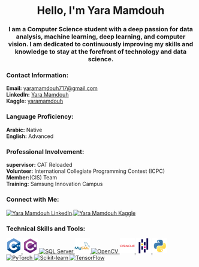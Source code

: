 <h1 align="center">Hello, I'm Yara Mamdouh</h1>
<h3 align="center">I am a Computer Science student with a deep passion for data analysis, machine learning, deep learning, and computer vision. I am dedicated to continuously improving my skills and knowledge to stay at the forefront of technology and data science.</h3>

<h3 align="left">Contact Information:</h3>
<p align="left">
  <b>Email:</b> <a href="mailto:yaramamdouh717@gmail.com">yaramamdouh717@gmail.com</a><br>
  <b>LinkedIn:</b> <a href="https://www.linkedin.com/in/yara-mamdouh" target="blank">Yara Mamdouh</a><br>
  <b>Kaggle:</b> <a href="https://www.kaggle.com/yaramamdouh" target="blank">yaramamdouh</a>
</p>

<h3 align="left">Language Proficiency:</h3>
<p align="left">
  <b>Arabic:</b> Native<br>
  <b>English:</b> Advanced<br>
</p>

<h3 align="left">Professional Involvement:</h3>
<p align="left">
  <b>supervisor:</b> CAT Reloaded<br>
  <b>Volunteer:</b> International Collegiate Programming Contest (ICPC)<br>
  <b>Member:</b>(CIS) Team<br>
  <b>Training:</b> Samsung Innovation Campus
</p>

<h3 align="left">Connect with Me:</h3>
<p align="left">
  <a href="https://www.linkedin.com/in/yara-mamdouh" target="blank">
    <img align="center" src="https://raw.githubusercontent.com/rahuldkjain/github-profile-readme-generator/master/src/images/icons/Social/linked-in-alt.svg" alt="Yara Mamdouh LinkedIn" height="30" width="40" />
  </a>
  <a href="https://www.kaggle.com/yaramamdouh" target="blank">
    <img align="center" src="https://raw.githubusercontent.com/rahuldkjain/github-profile-readme-generator/master/src/images/icons/Social/kaggle.svg" alt="Yara Mamdouh Kaggle" height="30" width="40" />
  </a>
</p>

<h3 align="left">Technical Skills and Tools:</h3>
<p align="left">
  <a href="https://www.w3schools.com/cpp/" target="_blank" rel="noreferrer">
    <img src="https://raw.githubusercontent.com/devicons/devicon/master/icons/cplusplus/cplusplus-original.svg" alt="C++" width="40" height="40"/>
  </a>
  <a href="https://www.w3schools.com/cs/" target="_blank" rel="noreferrer">
    <img src="https://raw.githubusercontent.com/devicons/devicon/master/icons/csharp/csharp-original.svg" alt="C#" width="40" height="40"/>
  </a>
  <a href="https://www.microsoft.com/en-us/sql-server" target="_blank" rel="noreferrer">
    <img src="https://www.svgrepo.com/show/303229/microsoft-sql-server-logo.svg" alt="SQL Server" width="40" height="40"/>
  </a>
  <a href="https://www.mysql.com/" target="_blank" rel="noreferrer">
    <img src="https://raw.githubusercontent.com/devicons/devicon/master/icons/mysql/mysql-original-wordmark.svg" alt="MySQL" width="40" height="40"/>
  </a>
  <a href="https://opencv.org/" target="_blank" rel="noreferrer">
    <img src="https://www.vectorlogo.zone/logos/opencv/opencv-icon.svg" alt="OpenCV" width="40" height="40"/>
  </a>
  <a href="https://www.oracle.com/" target="_blank" rel="noreferrer">
    <img src="https://raw.githubusercontent.com/devicons/devicon/master/icons/oracle/oracle-original.svg" alt="Oracle" width="40" height="40"/>
  </a>
  <a href="https://pandas.pydata.org/" target="_blank" rel="noreferrer">
    <img src="https://raw.githubusercontent.com/devicons/devicon/2ae2a900d2f041da66e950e4d48052658d850630/icons/pandas/pandas-original.svg" alt="Pandas" width="40" height="40"/>
  </a>
  <a href="https://www.python.org" target="_blank" rel="noreferrer">
    <img src="https://raw.githubusercontent.com/devicons/devicon/master/icons/python/python-original.svg" alt="Python" width="40" height="40"/>
  </a>
  <a href="https://pytorch.org/" target="_blank" rel="noreferrer">
    <img src="https://www.vectorlogo.zone/logos/pytorch/pytorch-icon.svg" alt="PyTorch" width="40" height="40"/>
  </a>
  <a href="https://scikit-learn.org/" target="_blank" rel="noreferrer">
    <img src="https://upload.wikimedia.org/wikipedia/commons/0/05/Scikit_learn_logo_small.svg" alt="Scikit-learn" width="40" height="40"/>
  </a>
  <a href="https://www.tensorflow.org" target="_blank" rel="noreferrer">
    <img src="https://www.vectorlogo.zone/logos/tensorflow/tensorflow-icon.svg" alt="TensorFlow" width="40" height="40"/>
  </a>
</p>

